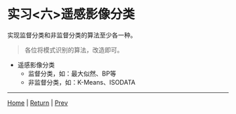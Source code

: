 
# 实习<六>遥感影像分类
实现监督分类和非监督分类的算法至少各一种。

> 各位将模式识别的算法，改造即可。

- 遥感影像分类
	- 监督分类，如：最大似然、BP等
	- 非监督分类，如：K-Means、ISODATA

---
[Home](https://wanghp119.github.io/RSIP/) | [Return](#实习<六>遥感影像分类) | [Prev](./D5_Geocorrection.md)